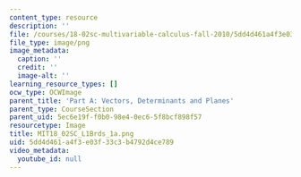 ```yaml
---
content_type: resource
description: ''
file: /courses/18-02sc-multivariable-calculus-fall-2010/5dd4d461a4f3e03f33c3b4792d4ce789_MIT18_02SC_L1Brds_1a.png
file_type: image/png
image_metadata:
  caption: ''
  credit: ''
  image-alt: ''
learning_resource_types: []
ocw_type: OCWImage
parent_title: 'Part A: Vectors, Determinants and Planes'
parent_type: CourseSection
parent_uid: 5ec6e19f-f0b0-98e4-0ec6-5f8bcf898f57
resourcetype: Image
title: MIT18_02SC_L1Brds_1a.png
uid: 5dd4d461-a4f3-e03f-33c3-b4792d4ce789
video_metadata:
  youtube_id: null
---
```

